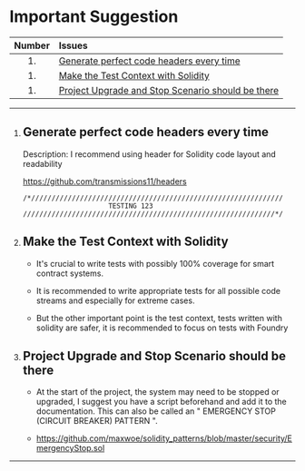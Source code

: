 # Important Suggestion

| Number | Issues                                                                                                  |
| :----: | :------------------------------------------------------------------------------------------------------ |
|   1.   | [Generate perfect code headers every time](#generate-perfect-code-headers-every-time)                   |
|   1.   | [Make the Test Context with Solidity](#make-the-test-context-with-solidity)                             |
|   1.   | [Project Upgrade and Stop Scenario should be there](#project-upgrade-and-stop-scenario-should-be-there) |

---

1.  ## Generate perfect code headers every time

    Description: I recommend using header for Solidity code layout and readability

    https://github.com/transmissions11/headers

    ```
    /*//////////////////////////////////////////////////////////////
                         TESTING 123
    //////////////////////////////////////////////////////////////*/

    ```

2.  ## Make the Test Context with Solidity

    - It's crucial to write tests with possibly 100% coverage for smart contract systems.

    - It is recommended to write appropriate tests for all possible code streams and especially for extreme cases.

    - But the other important point is the test context, tests written with solidity are safer, it is recommended to focus on tests with Foundry

3.  ## Project Upgrade and Stop Scenario should be there

    - At the start of the project, the system may need to be stopped or upgraded, I suggest you have a script beforehand and add it to the documentation. This can also be called an " EMERGENCY STOP (CIRCUIT BREAKER) PATTERN ".

    - https://github.com/maxwoe/solidity_patterns/blob/master/security/EmergencyStop.sol

---
